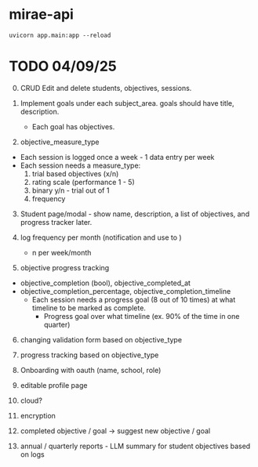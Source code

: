 # mirae-api

`uvicorn app.main:app --reload`

# TODO 04/09/25

0. CRUD Edit and delete students, objectives, sessions.

1. Implement goals under each subject_area. goals should have title, description. 
    - Each goal has objectives.

2. objective_measure_type
- Each session is logged once a week - 1 data entry per week
- Each session needs a measure_type:
    1. trial based objectives (x/n)
    2. rating scale (performance 1 - 5)
    3. binary y/n - trial out of 1
    4. frequency

3. Student page/modal - show name, description, a list of objectives, and progress tracker later.

4. log frequency per month (notification and use to )
    - n per week/month

5. objective progress tracking 
- objective_completion (bool), objective_completed_at
- objective_completion_percentage, objective_completion_timeline
    - Each session needs a progress goal (8 out of 10 times) at what timeline to be marked as complete.
        - Progress goal over what timeline (ex. 90% of the time in one quarter)

6. changing validation form based on objective_type

7. progress tracking based on objective_type

6. Onboarding with oauth (name, school, role)

7. editable profile page 

8. cloud?

9. encryption

10. completed objective / goal -> suggest new objective / goal

11. annual / quarterly reports - LLM summary for student objectives based on logs